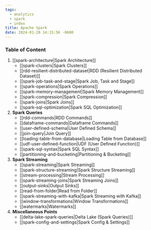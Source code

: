 ```yaml
---
tags:
  - analytics
  - spark
  - index
title: Apache Spark
date: 2024-01-28 14:15:56 -0600
---
```


### Table of Content

1. [[spark-architecture|Spark Architecture]]
	* [[spark-clusters|Spark Clusters]]
	* [[rdd-resilient-distributed-dataset|RDD (Resilient Distributed Dataset)]]
	* [[spark-job-task-and-stage|Spark Job, Task and Stage]]
	* [[spark-operations|Spark Operations]]
	* [[spark-memory-management|Spark Memory Management]]
	* [[spark-compression|Spark Compression]]
	* [[spark-joins|Spark Joins]]
	* [[spark-sql-optimization|Spark SQL Optimization]]
2. **Spark Queries**
	* [[rdd-commands|RDD Commands]]
	 * [[dataframe-commands|Dataframe Commands]]
	* [[user-defined-schema|User Defined Schema]]
	* [[join-query|Join Query]]
	* [[loading-table-from-database|Loading Table from Database]]
	* [[udf-user-defined-function|UDF (User Defined Function)]]
	* [[spark-sql-syntax|Spark SQL Syntax]]
	* [[partitioning-and-bucketing|Partitioning & Bucketing]]
3. **Spark Streaming**
	 * [[spark-streaming|Spark Streaming]]
	* [[spark-structure-streaming|Spark Structure Streaming]]
	* [[stream-processing|Stream Processing]]
	* [[spark-streaming-joins|Spark Streaming Joins]]
	* [[output-sinks|Output Sinks]]
	* [[read-from-folder|Read from Folder]]
	* [[spark-streaming-with-kafka|Spark Streaming with Kafka]]
	* [[window-transformations|Window Transformations]]
	* [[watermarks|Watermarks]]
4. **Miscellaneous Points**
	 * [[delta-lake-spark-queries|Delta Lake (Spark Queries)]]
	* [[spark-config-and-settings|Spark Config & Settings]]

